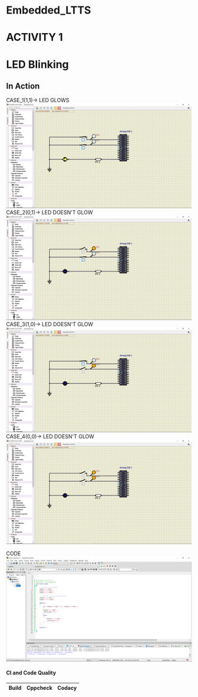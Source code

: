 # Embedded_LTTS

# ACTIVITY 1

# LED Blinking 

## In Action


CASE_1(1,1)-> LED GLOWS
![CASE_1(1,1)](https://github.com/260315/Embedded_LTTS/blob/main/Screenshot%20(2155).png)
CASE_2(0,1)-> LED DOESN'T GLOW
![CASE_2(0,1)](https://github.com/260315/Embedded_LTTS/blob/main/Screenshot%20(2156).png)
CASE_3(1,0)-> LED DOESN'T GLOW
![CASE_3(1,0)](https://github.com/260315/Embedded_LTTS/blob/main/Screenshot%20(2157).png)
CASE_4(0,0)-> LED DOESN'T GLOW
![CASE_4(0,0)](https://github.com/260315/Embedded_LTTS/blob/main/Screenshot%20(2158).png)

CODE 
![code](https://github.com/260315/Embedded_LTTS/blob/main/Screenshot%20(2159).png)

#### CI and Code Quality

|Build|Cppcheck|Codacy|
|:--:|:--:|:--:|
